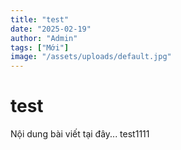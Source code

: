 ```yaml
---
title: "test"
date: "2025-02-19"
author: "Admin"
tags: ["Mới"]
image: "/assets/uploads/default.jpg"
---
```

# test

Nội dung bài viết tại đây...
test1111